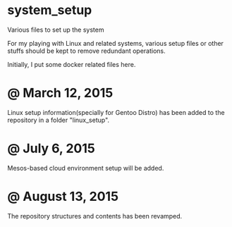 # system_setup
Various files to set up the system

For my playing with Linux and related systems, various setup files or other stuffs should be kept to remove redundant operations.

Initially, I put some docker related files here.

# @ March 12, 2015
Linux setup information(specially for Gentoo Distro) has been added to the repository in a folder "linux_setup".

# @ July 6, 2015
Mesos-based cloud environment setup will be added.

# @ August 13, 2015
The repository structures and contents has been revamped.

